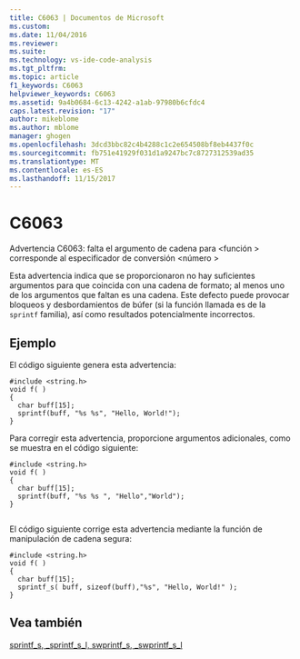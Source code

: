 ```yaml
---
title: C6063 | Documentos de Microsoft
ms.custom: 
ms.date: 11/04/2016
ms.reviewer: 
ms.suite: 
ms.technology: vs-ide-code-analysis
ms.tgt_pltfrm: 
ms.topic: article
f1_keywords: C6063
helpviewer_keywords: C6063
ms.assetid: 9a4b0684-6c13-4242-a1ab-97980b6cfdc4
caps.latest.revision: "17"
author: mikeblome
ms.author: mblome
manager: ghogen
ms.openlocfilehash: 3dcd3bbc82c4b4288c1c2e654508bf8eb4437f0c
ms.sourcegitcommit: fb751e41929f031d1a9247bc7c8727312539ad35
ms.translationtype: MT
ms.contentlocale: es-ES
ms.lasthandoff: 11/15/2017
---
```

# <a name="c6063"></a>C6063
Advertencia C6063: falta el argumento de cadena para \<función > corresponde al especificador de conversión \<número >  
  
 Esta advertencia indica que se proporcionaron no hay suficientes argumentos para que coincida con una cadena de formato; al menos uno de los argumentos que faltan es una cadena. Este defecto puede provocar bloqueos y desbordamientos de búfer (si la función llamada es de la `sprintf` familia), así como resultados potencialmente incorrectos.  
  
## <a name="example"></a>Ejemplo  
 El código siguiente genera esta advertencia:  
  
```  
#include <string.h>  
void f( )  
{  
  char buff[15];  
  sprintf(buff, "%s %s", "Hello, World!");  
}  
```  
  
 Para corregir esta advertencia, proporcione argumentos adicionales, como se muestra en el código siguiente:  
  
```  
#include <string.h>  
void f( )  
{  
  char buff[15];  
  sprintf(buff, "%s %s ", "Hello","World");  
}  
  
```  
  
 El código siguiente corrige esta advertencia mediante la función de manipulación de cadena segura:  
  
```  
#include <string.h>  
void f( )  
{  
  char buff[15];  
  sprintf_s( buff, sizeof(buff),"%s", "Hello, World!" );  
}  
```  
  
## <a name="see-also"></a>Vea también  
 [sprintf_s, _sprintf_s_l, swprintf_s, _swprintf_s_l](/cpp/c-runtime-library/reference/sprintf-s-sprintf-s-l-swprintf-s-swprintf-s-l)